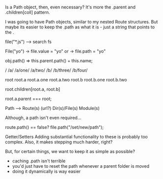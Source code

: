 Is a Path object, then, even necessary?  It's more the .parent<ref> and .children[coll] pattern.

I was going to have Path objects, similar to my nested Route structures.  But maybe its easier to keep the .path as what it is - just a string that points to the <endpoints>.





file("*.js") --> search fs

File("yo")
	-> file.value = "yo"
	or
	-> file.path = "yo"

obj.path()
	=> this.parent.path() + this.name;

/
	/a/
		/a/one/
		/a/two/
	/b/
		/b/three/
		/b/four/

root
	root.a
		root.a.one
		root.a.two
	root.b
		root.b.one
		root.b.two

root.children[root.a, root.b]

root.a.parent === root;



Path -->
	Route(s) (url?)
	Dir(s)/File(s)
	Module(s)

Although, a path isn't even required...

route.path() == false?
file.path("/set/new/path");



Getter/Setters
Adding substantial functionality to these is probably too complex.
Also, it makes stepping much harder, right?

But, for certain things, we want to keep it as simple as possible?
* caching .path isn't terrible
* you'd just have to reset the path whenever a parent folder is moved
* doing it dynamically is way easier